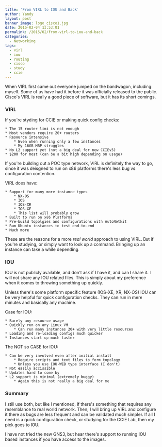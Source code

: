 ```yaml
---
title: 'From VIRL to IOU and Back'
author: Yandy
layout: post
banner_image: logo_cisco1.jpg
date: 2015-02-04 13:53:01
permalink: /2015/02/from-virl-to-iou-and-back
categories:
  - Networking
tags:
  - virl
  - iou
  - routing
  - cisco
  - study
  - ccie
---
```

When VIRL first came out everyone jumped on the bandwagon, including myself. Some of us have had it before it was officially released to the public. Cisco's VIRL is really a good piece of software, but it has its short comings.

### VIRL 

If you're styding for CCIE or making quick config checks:

	* The 15 router limi is not enough
	* Most vendors require 20+ routers
	* Resource intensive
		* Even when running only a few instances
		* My 16GB MBP struggles
	* No L2 support yet (not a big deal for new CCIEv5)
	* $200 for most (can be a bit high depending on usage)
<!--more-->
If you're building out a POC type network, VIRL is definitely the way to go, since it was deisgned to run on x86 platforms there's less bug vs configuration contention.

VIRL does have:

	* Support for many more instance types
		* NX-OS
		* IOS
		* IOS-XR
		* IOS-XE
		* This list will probably grow
	* Built to run on x86 Platforms
	* Pre-build topolgies and configurations with AutoNetkit
	* Run Ubuntu instances to test end-to-end
	* Much more

These are the reasons for a more *real world* approach to using VIRL. But if you're studying, or simply want to look up a command. Bringing up an instance can take a while depending.

### IOU

IOU is not publicly available, and don't ask if I have it, and can I share it. I will not share any IOU related files. This is simply about my preference when it comes to throwing something up quickly.

Unless there's some platform specific feature (IOS-XE, XR, NX-OS) IOU can be very helpful for quick configuration checks. They can run in mere minutes and basically any machine. 

Case for IOU:

	* Barely any resource usage
	* Quickly run on any Linux VM
		* Can run many instances 20+ with very little resources
	* Loading and re-loading configs much quicker
	* Instances start up much faster

The NOT so CASE for IOU:

	* Can be very involved even after initial install
		* Require scripts and text files to form topology
		* Unless you use IOU-WEB type interface (I don't)
	* Not easily accissible
	* Updates hard to come by
	* L2 support is minimal (extremely buggy)
		* Again this is not really a big deal for me

### Summary

I still use both, but like I mentioned, if there's something that requires any resemblance to real world network. Then, I will bring up VIRL and configure it there as bugs are less frequent and can be validated much simpler. If all I need is a quick configuration check, or studying for the CCIE Lab, then my pick goes to IOU.

I have not tried the new GNS3, but hear there's support to running IOU based instances if you have access to the images.
